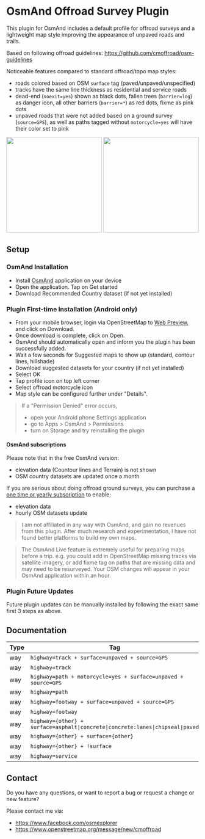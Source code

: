 # OsmAnd Offroad Survey Plugin

This plugin for OsmAnd includes a default profile for offroad surveys and a lightweight map style improving the appearance of unpaved roads and trails.

Based on following offroad guidelines: https://github.com/cmoffroad/osm-guidelines

Noticeable features compared to standard offroad/topo map styles:

- roads colored based on OSM `surface` tag (paved/unpaved/unspecified)
- tracks have the same line thickness as residential and service roads
- dead-end (`noexit=yes`) shown as black dots, fallen trees (`barrier=log`) as danger icon, all other barriers (`barrier=*`) as red dots, fixme as pink dots
- unpaved roads that were not added based on a ground survey (`source=GPS`), as well as paths tagged without `motorcycle=yes` will have their color set to pink

<p float="left">
  <img src="https://raw.githubusercontent.com/cmoffroad/osmand-offroad-survey-plugin/master/screenshots/sample1.jpeg" width="250" />
  <img src="https://raw.githubusercontent.com/cmoffroad/osmand-offroad-survey-plugin/master/screenshots/sample2.jpeg" width="250" />
</p>

## Setup

### OsmAnd Installation

- Install [OsmAnd](https://play.google.com/store/apps/details?id=net.osmand) application on your device
- Open the application. Tap on Get started
- Download Recommended Country dataset (if not yet installed)

### Plugin First-time Installation (Android only)

- From your mobile browser, login via OpenStreetMap to [Web Preview.](https://www.cmoffroad.com/osmand-offroad-survey-plugin-preview/) and click on Download.
- Once download is complete, click on Open.
- OsmAnd should automatically open and inform you the plugin has been successfully added.
- Wait a few seconds for Suggested maps to show up (standard, contour lines, hillshade)
- Download suggested datasets for your country (if not yet installed)
- Select OK
- Tap profile icon on top left corner
- Select offroad motorcycle icon
- Map style can be configured further under "Details".

> If a "Permission Denied" error occurs, 
> - open your Android phone Settings application
> - go to Apps > OsmAnd > Permissions
> - turn on Storage and try reinstalling the plugin

#### OsmAnd subscriptions

Please note that in the free OsmAnd version:
- elevation data (Countour lines and Terrain) is not shown
- OSM country datasets are updated once a month

If you are serious about doing offroad ground surveys, you can purchase a [one time or yearly subscription](https://docs.osmand.net/en/main@latest/osmand/purchases/android#free-and-paid-features) to enable:
- elevation data
- hourly OSM datasets update

> I am not affiliated in any way with OsmAnd, and gain no revenues from this plugin. After much research and experimentation, I have not found better platforms to build my own maps.

> The OsmAnd Live feature is extremely useful for preparing maps before a trip.  e.g. you could add in OpenStreetMap missing tracks via satellite imagery, or add fixme tag on paths that are missing data and may need to be resurveyed. Your OSM changes will appear in your OsmAnd application within an hour.

### Plugin Future Updates

Future plugin updates can be manually installed by following the exact same first 3 steps as above.

## Documentation

|Type|Tag|Style|
|---|---|---|
|way|`highway=track + surface=unpaved + source=GPS`|![](https://www.gifpng.com/100x3/000000/?border-width=0&border-type=rectangle&border-color=FFFFFF&font-size=0)|
|way|`highway=track`|![](https://www.gifpng.com/100x3/fa00ff/?border-width=0&border-type=rectangle&border-color=fa00ff&font-size=0)|
|way|`highway=path + motorcycle=yes + surface=unpaved + source=GPS`|![](https://gifpng.com/100x20/FFFFFF/000000?font-size=35&text=-%20-%20-%20-%20-)|
|way|`highway=path`|![](https://gifpng.com/100x20/F6F8FA/fa00ff?font-size=35&text=-%20-%20-%20-%20-)|
|way|`highway=footway + surface=unpaved + source=GPS`|![](https://gifpng.com/100x15/FFFFFF/000000?text=-%20-%20-%20-%20-%20-%20-%20-%20-)|
|way|`highway=footway`|![](https://gifpng.com/100x15/F6F8FA/fa00ff?text=-%20-%20-%20-%20-%20-%20-%20-%20-)|
|way|`highway={other} + surface=asphalt\|concrete\|concrete:lanes\|chipseal\|paved`|![](https://www.gifpng.com/100x6/FFFFFF/?border-width=1&border-type=rectangle&border-color=000000&font-size=0)|
|way|`highway={other} + surface={other}`|![](https://www.gifpng.com/100x6/000000/?border-width=1&border-type=rectangle&border-color=FFFFFF&font-size=0)|
|way|`highway={other} + !surface`|![](https://www.gifpng.com/100x6/888888/?border-width=1&border-type=rectangle&border-color=FFFFFF&font-size=0)|
|way|`highway=service`|![](https://www.gifpng.com/100x6/FFFFFF/?border-width=1&border-type=rectangle&border-color=FF0000&font-size=0)|


## Contact

Do you have any questions, or want to report a bug or request a change or new feature? 

Please contact me via:
- https://www.facebook.com/osmexplorer
- https://www.openstreetmap.org/message/new/cmoffroad
